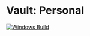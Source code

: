 # Vault: Personal

[![Windows Build](https://github.com/yankikucuk/vault-personal/actions/workflows/windows.yml/badge.svg)](https://github.com/yankikucuk/vault-personal/actions/workflows/windows.yml)
